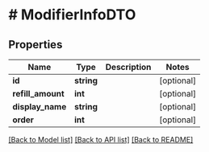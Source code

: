 # # ModifierInfoDTO

## Properties

Name | Type | Description | Notes
------------ | ------------- | ------------- | -------------
**id** | **string** |  | [optional]
**refill_amount** | **int** |  | [optional]
**display_name** | **string** |  | [optional]
**order** | **int** |  | [optional]

[[Back to Model list]](../../README.md#models) [[Back to API list]](../../README.md#endpoints) [[Back to README]](../../README.md)
